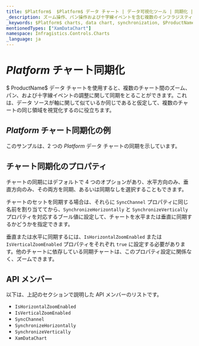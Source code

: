 ```yaml
---
title: $Platform$  $Platform$ データ チャート | データ可視化ツール | 同期化 | インフラジスティックス
_description: ズーム操作、パン操作および十字線イベントを含む複数のインフラジスティックスの $Platform$ チャート コントロール間で同期します。$ProductName$ のグラフ同期機能について説明します。
_keywords: $Platform$ charts, data chart, synchronization, $ProductName$, Infragistics, $Platform$ チャート, データ チャート, 同期化, インフラジスティックス
mentionedTypes: ["XamDataChart"]
namespace: Infragistics.Controls.Charts
_language: ja
---
```

# $Platform$ チャート同期化

$ ProductName$ データ チャートを使用すると、複数のチャート間のズーム、パン、および十字線イベントの調整に関して同期をとることができます。これは、データ ソースが軸に関して似ているか同じであると仮定して、複数のチャートの同じ領域を視覚化するのに役立ちます。

## $Platform$ チャート同期化の例

このサンプルは、2 つの $Platform$ データ チャートの同期を示しています。

<code-view style="height: 600px"
           data-demos-base-url="{environment:dvDemosBaseUrl}"
           iframe-src="{environment:dvDemosBaseUrl}/charts/data-chart-chart-synchronization"
           alt="$Platform$ チャート同期化の例"
           github-src="charts/data-chart/chart-synchronization">
</code-view>

<div class="divider--half"></div>

## チャート同期化のプロパティ

チャートの同期にはデフォルトで 4 つのオプションがあり、水平方向のみ、垂直方向のみ、その両方を同期、あるいは同期なしを選択することもできます。

チャートのセットを同期する場合は、それらに `SyncChannel` プロパティに同じ名前を割り当ててから、`SynchronizeHorizontally` と `SynchronizeVertically` プロパティを対応するブール値に設定して、チャートを水平または垂直に同期するかどうかを指定できます。

垂直または水平に同期するには、`IsHorizontalZoomEnabled` または `IsVerticalZoomEnabled` プロパティをそれぞれ `true` に設定する必要があります。他のチャートに依存している同期チャートは、このプロパティ設定に関係なく、ズームできます。

## API メンバー

以下は、上記のセクションで説明した API メンバーのリストです。

- `IsHorizontalZoomEnabled`
- `IsVerticalZoomEnabled`
- `SyncChannel`
- `SynchronizeHorizontally`
- `SynchronizeVertically`
- `XamDataChart`
